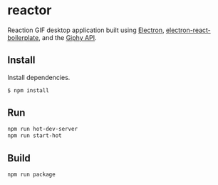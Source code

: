 # reactor

Reaction GIF desktop application built using [Electron](http://electron.atom.io/), [electron-react-boilerplate](https://github.com/chentsulin/electron-react-boilerplate), and the [Giphy API](https://api.giphy.com/).

## Install

Install dependencies.

```bash
$ npm install
```

## Run

```bash
npm run hot-dev-server
npm run start-hot
```

## Build

```bash
npm run package
```

